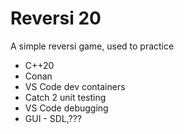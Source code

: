 # Reversi 20

A simple reversi game, used to practice

* C++20
* Conan
* VS Code dev containers
* Catch 2 unit testing
* VS Code debugging
* GUI - SDL,???
